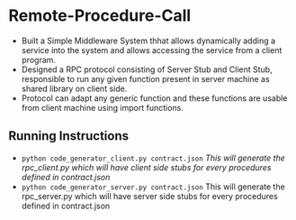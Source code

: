 # Remote-Procedure-Call
- Built a Simple Middleware System thhat allows dynamically adding a service into the system and allows accessing the service from a client program.
- Designed a RPC protocol consisting of Server Stub and Client Stub, responsible to run any given function present in server machine as shared library on client side.
- Protocol can adapt any generic function and these functions are usable from client machine using import functions.
## Running Instructions
- ```python code_generator_client.py contract.json```
_This will generate the rpc_client.py which will have client side stubs for every procedures defined in contract.json_
- ```python code_generator_server.py contract.json```
This will generate the rpc_server.py which will have server side stubs for every procedures defined in contract.json
